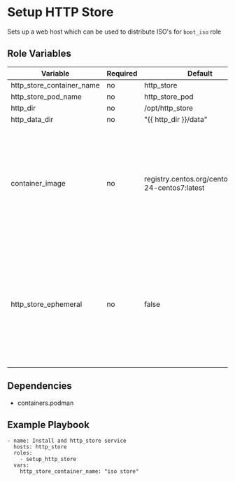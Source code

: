 # Setup HTTP Store

Sets up a web host which can be used to distribute ISO's for `boot_iso` role

## Role Variables

| Variable                  | Required | Default                                            | Comments                                                                                                                             |
| ------------------------- | -------- | -------------------------------------------------- | ------------------------------------------------------------------------------------------------------------------------------------ |
| http_store_container_name | no       | http_store                                         |                                                                                                                                      |
| http_store_pod_name       | no       | http_store_pod                                     |                                                                                                                                      |
| http_dir                  | no       | /opt/http_store                                    |                                                                                                                                      |
| http_data_dir             | no       | "{{ http_dir }}/data"                              |                                                                                                                                      |
| container_image           | no       | registry.centos.org/centos/httpd-24-centos7:latest | If you change this to anything other than the same image on a different host you may need to change then environment vars in the task |
| http_store_ephemeral      | no       | false                                              | By default (false), the pod is managed as a systemd service. If set to true, the pod runs directly using Podman and requires manual management |

## Dependencies

- containers.podman

## Example Playbook

```
- name: Install and http_store service
  hosts: http_store
  roles:
    - setup_http_store
  vars:
    http_store_container_name: "iso store"
```
